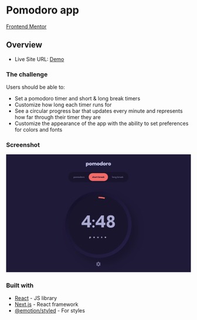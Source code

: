 # Pomodoro app

[Frontend Mentor](https://www.frontendmentor.io/challenges/pomodoro-app-KBFnycJ6G)

## Overview

- Live Site URL: [Demo](https://your-live-site-url.com)

### The challenge

Users should be able to:

- Set a pomodoro timer and short & long break timers
- Customize how long each timer runs for
- See a circular progress bar that updates every minute and represents how far through their timer they are
- Customize the appearance of the app with the ability to set preferences for colors and fonts

### Screenshot

![](./screenshot.png)

### Built with

- [React](https://reactjs.org/) - JS library
- [Next.js](https://nextjs.org/) - React framework
- [@emotion/styled](https://emotion.sh/docs/styled) - For styles
